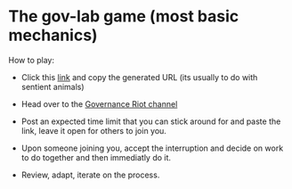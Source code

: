# The gov-lab game (most basic mechanics)

How to play:
* Click this [link](https://meet.jit.si/) and copy the generated URL (its usually to do with sentient animals)
* Head over to the [Governance Riot channel](https://riot.im/app/#/room/#giveth-governance:matrix.org)
* Post an expected time limit that you can stick around for and paste the link, leave it open for others to join you.
* Upon someone joining you, accept the interruption and decide on work to do together and then immediatly do it.

* Review, adapt, iterate on the process. 
